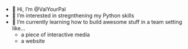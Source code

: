 - 👋 Hi, I’m @ValYourPal
- 👀 I’m interested in stregnthening my Python skills
- 🌱 I’m currently learning how to build awesome stuff in a team setting like...
  - a piece of interactive media
  - a website

<!---
ValYourPal/ValYourPal is a ✨ special ✨ repository because its `README.md` (this file) appears on your GitHub profile.
You can click the Preview link to take a look at your changes.
--->
